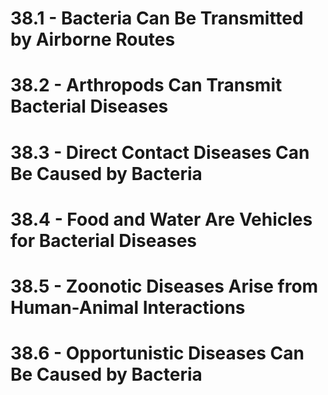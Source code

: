 # 38.1 - Bacteria Can Be Transmitted by Airborne Routes
# 38.2 - Arthropods Can Transmit Bacterial Diseases
# 38.3 - Direct Contact Diseases Can Be Caused by Bacteria
# 38.4 - Food and Water Are Vehicles for Bacterial Diseases
# 38.5 - Zoonotic Diseases Arise from Human-Animal Interactions
# 38.6 - Opportunistic Diseases Can Be Caused by Bacteria
